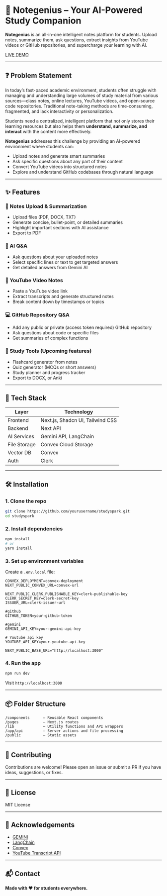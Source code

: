 
# 🧠 Notegenius – Your AI-Powered Study Companion

**Notegenius** is an all-in-one intelligent notes platform for students. Upload notes, summarize them, ask questions, extract insights from YouTube videos or GitHub repositories, and supercharge your learning with AI.

[LIVE DEMO](https://notegenius-lovat.vercel.app/)

---

## ❓ Problem Statement

In today’s fast-paced academic environment, students often struggle with managing and understanding large volumes of study material from various sources—class notes, online lectures, YouTube videos, and open-source code repositories. Traditional note-taking methods are time-consuming, fragmented, and lack interactivity or personalization.

Students need a centralized, intelligent platform that not only stores their learning resources but also helps them **understand, summarize, and interact** with the content more effectively.

**Notegenius** addresses this challenge by providing an AI-powered environment where students can:

* Upload notes and generate smart summaries
* Ask specific questions about any part of their content
* Convert YouTube videos into structured notes
* Explore and understand GitHub codebases through natural language

---
## ✨ Features

### 📄 Notes Upload & Summarization
- Upload files (PDF, DOCX, TXT)
- Generate concise, bullet-point, or detailed summaries
- Highlight important sections with AI assistance
- Export to PDF

### 🤖 AI Q&A
- Ask questions about your uploaded notes
- Select specific lines or text to get targeted answers
- Get detailed answers from Gemini AI

### 🎥 YouTube Video Notes
- Paste a YouTube video link
- Extract transcripts and generate structured notes
- Break content down by timestamps or topics

### 💻 GitHub Repository Q&A
- Add any public or private (access token required) GitHub repository
- Ask questions about code or specific files
- Get summaries of complex functions 

### 🔁 Study Tools (Upcoming features)
- Flashcard generator from notes
- Quiz generator (MCQs or short answers)
- Study planner and progress tracker
- Export to DOCX, or Anki

---

## 🚀 Tech Stack

| Layer        | Technology                               |
|--------------|------------------------------------------|
| Frontend     | Next.js, Shadcn UI, Tailwind CSS         |
| Backend      | Next API                                 |
| AI Services  | Gemini API, LangChain                    |
| File Storage | Convex Cloud Storage                     |
| Vector DB    | Convex                                   |
| Auth         | Clerk                                    |

---

## 🛠 Installation

### 1. Clone the repo
```bash
git clone https://github.com/yourusername/studyspark.git
cd studyspark
````

### 2. Install dependencies

```bash
npm install
# or
yarn install
```

### 3. Set up environment variables

Create a `.env.local` file:

```env
CONVEX_DEPLOYMENT=convex-deployment 
NEXT_PUBLIC_CONVEX_URL=convex-url

NEXT_PUBLIC_CLERK_PUBLISHABLE_KEY=clerk-publishable-key
CLERK_SECRET_KEY=clerk-secret-key
ISSUER_URL=clerk-issuer-url

#github
GITHUB_TOKEN=your-github-token

#gemini
GEMINI_API_KEY=your-gemini-api-key

# Youtube api key
YOUTUBE_API_KEY=your-youtube-api-key

NEXT_PUBLIC_BASE_URL="http://localhost:3000"
```

### 4. Run the app

```bash
npm run dev
```

Visit `http://localhost:3000`

---

## 📦 Folder Structure

```
/components      – Reusable React components
/pages           – Next.js routes
/lib             – Utility functions and API wrappers
/app/api         – Server actions and file processing
/public          – Static assets
```

---

## 🤝 Contributing

Contributions are welcome! Please open an issue or submit a PR if you have ideas, suggestions, or fixes.

---

## 📄 License

MIT License

---

## 🙌 Acknowledgements

* [GEMINI](https://gemini.google.com)
* [LangChain](https://www.langchain.com)
* [Convex](https://www.convex.dev)
* [YouTube Transcript API](https://developers.google.com/youtube/v3/docs/captions)

---

## 📬 Contact

**Made with ❤️ for students everywhere.**

